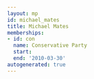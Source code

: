 ```yaml
---
layout: mp
id: michael_mates
title: Michael Mates
memberships:
- id: con
  name: Conservative Party
  start: 
  end: '2010-03-30'
autogenerated: true
---
```

